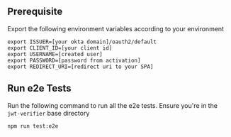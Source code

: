 
## Prerequisite
Export the following environment variables according to your environment

```
export ISSUER=[your okta domain]/oauth2/default
export CLIENT_ID=[your client id]
export USERNAME=[created user]
export PASSWORD=[password from activation]
export REDIRECT_URI=[redirect uri to your SPA]
```

## Run e2e Tests
Run the following command to run all the e2e tests.
Ensure you're in the `jwt-verifier` base directory

```
npm run test:e2e
```
